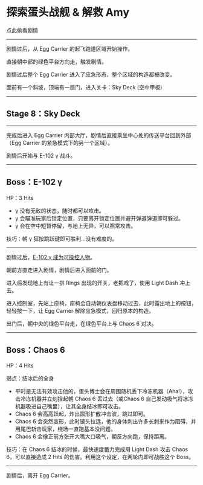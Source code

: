 # 探索蛋头战舰 & 解救 Amy

点此偷看剧情

---

剧情过后，从 Egg Carrier 的起飞跑道区域开始操作。

直接朝中部的绿色平台方向走，触发剧情。

剧情过后整个 Egg Carrier 进入了应急形态，整个区域的构造都被改变。

面前有一个斜坡，顶端有一扇门，进入关卡：Sky Deck \(空中甲板\)

---

## Stage 8：Sky Deck

---

完成后进入 Egg Carrier 内部大厅，剧情后直接乘坐中心处的传送平台回到外部（Egg Carrier 的紧急模式下的另一个区域）。

剧情后开始与 E-102 γ 战斗。

---

## Boss：E-102 γ

HP：3 Hits

* γ 没有无敌的状态，随时都可以攻击。
* γ 会瞄准玩家后锁定位置，只要离开锁定位置并避开弹道弹道即可躲过。
* γ 会在空中短暂停留，与地上无异，可以照常攻击。

技巧：朝 γ 狂按跳跃键即可胜利…没有难度的。

---

剧情过后，[E-102 γ 成为可操控人物](/adventure-ju-qing-liu-cheng/e-102-pian.md)。

朝前方直走进入剧情，剧情后进入面前的门。

进入后发现地上有让一排 Rings 出现的开关，老把戏了，使用 Light Dash 冲上去。

进入控制室，先站上座椅，座椅会自动朝仪表盘移动过去，此时露出地上的按钮，轻轻按一下，让 Egg Carrier 解除应急模式，回归原本的构造。

出门后，朝中央的绿色平台走，在绿色平台上与 Chaos 6 对决。

---

## Boss：Chaos 6

HP：4 Hits

弱点：结冰后的全身

* 平时是无法有效攻击他的，蛋头博士会在周围随机丢下冷冻机器（Aha!），攻击冷冻机器并立刻捡起朝 Chaos 6 丢过去（或Chaos 6 自己发动吸气将冰冻机器吸进自己嘴里），让其全身结冰即可攻击。
* Chaos 6 会高高跃起，炸出圆形扩散冲击波，跳过即可。
* Chaos 6 会突然变形，此时镜头拉远，他的身体刺出许多长刺来作为阻碍，并用尾巴斩击玩家，绕场一直跑基本没问题。
* Chaos 6 会像正前方张开大嘴大口吸气，朝反方向跑，保持距离。

技巧：在 Chaos 6 结冰的时候，最快速度蓄力完成用 Light Dash 攻击 Chaos 6，可以直接造成 2 Hits 的伤害。利用这个设定，在两轮内即可战胜这个 Boss。

---

剧情后，离开 Egg Carrier。


